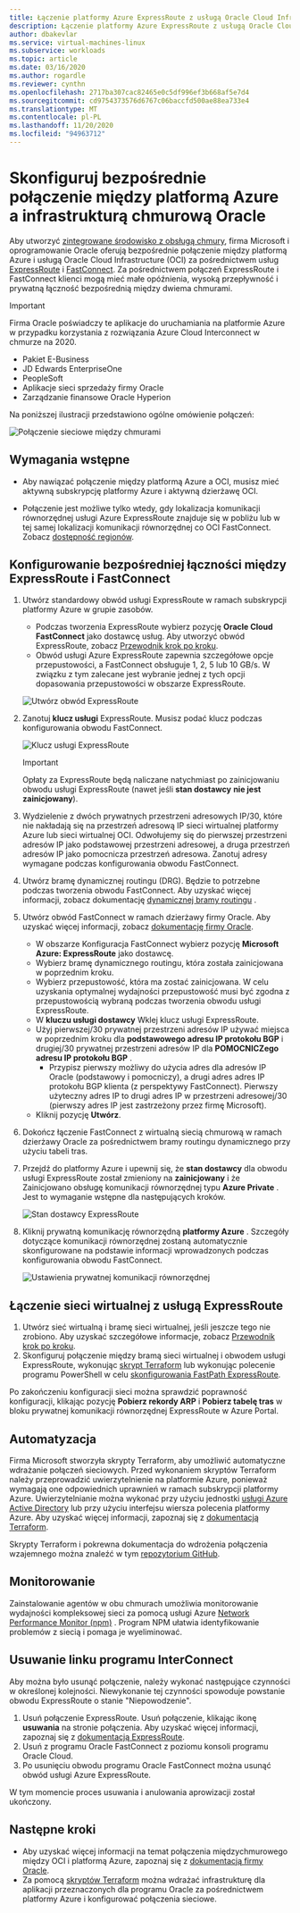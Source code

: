 ```yaml
---
title: Łączenie platformy Azure ExpressRoute z usługą Oracle Cloud Infrastructure | Microsoft Docs
description: Łączenie platformy Azure ExpressRoute z usługą Oracle Cloud Infrastructure (OCI) FastConnect w celu włączenia rozwiązań aplikacji Oracle dla wielu chmur
author: dbakevlar
ms.service: virtual-machines-linux
ms.subservice: workloads
ms.topic: article
ms.date: 03/16/2020
ms.author: rogardle
ms.reviewer: cynthn
ms.openlocfilehash: 2717ba307cac82465e0c5df996ef3b668af5e7d4
ms.sourcegitcommit: cd9754373576d6767c06baccfd500ae88ea733e4
ms.translationtype: MT
ms.contentlocale: pl-PL
ms.lasthandoff: 11/20/2020
ms.locfileid: "94963712"
---
```

# <a name="set-up-a-direct-interconnection-between-azure-and-oracle-cloud-infrastructure"></a>Skonfiguruj bezpośrednie połączenie między platformą Azure a infrastrukturą chmurową Oracle  

Aby utworzyć [zintegrowane środowisko z obsługą chmury](oracle-oci-overview.md), firma Microsoft i oprogramowanie Oracle oferują bezpośrednie połączenie między platformą Azure i usługą Oracle Cloud Infrastructure (OCI) za pośrednictwem usług [ExpressRoute](../../../expressroute/expressroute-introduction.md) i [FastConnect](https://docs.cloud.oracle.com/iaas/Content/Network/Concepts/fastconnectoverview.htm). Za pośrednictwem połączeń ExpressRoute i FastConnect klienci mogą mieć małe opóźnienia, wysoką przepływność i prywatną łączność bezpośrednią między dwiema chmurami.

> [!IMPORTANT]
> Firma Oracle poświadczy te aplikacje do uruchamiania na platformie Azure w przypadku korzystania z rozwiązania Azure Cloud Interconnect w chmurze na 2020.
> * Pakiet E-Business
> * JD Edwards EnterpriseOne
> * PeopleSoft
> * Aplikacje sieci sprzedaży firmy Oracle
> * Zarządzanie finansowe Oracle Hyperion

Na poniższej ilustracji przedstawiono ogólne omówienie połączeń:

![Połączenie sieciowe między chmurami](media/configure-azure-oci-networking/azure-oci-connect.png)

## <a name="prerequisites"></a>Wymagania wstępne

* Aby nawiązać połączenie między platformą Azure a OCI, musisz mieć aktywną subskrypcję platformy Azure i aktywną dzierżawę OCI.

* Połączenie jest możliwe tylko wtedy, gdy lokalizacja komunikacji równorzędnej usługi Azure ExpressRoute znajduje się w pobliżu lub w tej samej lokalizacji komunikacji równorzędnej co OCI FastConnect. Zobacz [dostępność regionów](oracle-oci-overview.md#region-availability).

## <a name="configure-direct-connectivity-between-expressroute-and-fastconnect"></a>Konfigurowanie bezpośredniej łączności między ExpressRoute i FastConnect

1. Utwórz standardowy obwód usługi ExpressRoute w ramach subskrypcji platformy Azure w grupie zasobów. 
    * Podczas tworzenia ExpressRoute wybierz pozycję **Oracle Cloud FastConnect** jako dostawcę usług. Aby utworzyć obwód ExpressRoute, zobacz [Przewodnik krok po kroku](../../../expressroute/expressroute-howto-circuit-portal-resource-manager.md).
    * Obwód usługi Azure ExpressRoute zapewnia szczegółowe opcje przepustowości, a FastConnect obsługuje 1, 2, 5 lub 10 GB/s. W związku z tym zalecane jest wybranie jednej z tych opcji dopasowania przepustowości w obszarze ExpressRoute.

    ![Utwórz obwód ExpressRoute](media/configure-azure-oci-networking/exr-create-new.png)
1. Zanotuj **klucz usługi** ExpressRoute. Musisz podać klucz podczas konfigurowania obwodu FastConnect.

    ![Klucz usługi ExpressRoute](media/configure-azure-oci-networking/exr-service-key.png)

    > [!IMPORTANT]
    > Opłaty za ExpressRoute będą naliczane natychmiast po zainicjowaniu obwodu usługi ExpressRoute (nawet jeśli **stan dostawcy** **nie jest zainicjowany**).

1. Wydzielenie z dwóch prywatnych przestrzeni adresowych IP/30, które nie nakładają się na przestrzeń adresową IP sieci wirtualnej platformy Azure lub sieci wirtualnej OCI. Odwołujemy się do pierwszej przestrzeni adresów IP jako podstawowej przestrzeni adresowej, a druga przestrzeń adresów IP jako pomocnicza przestrzeń adresowa. Zanotuj adresy wymagane podczas konfigurowania obwodu FastConnect.
1. Utwórz bramę dynamicznej routingu (DRG). Będzie to potrzebne podczas tworzenia obwodu FastConnect. Aby uzyskać więcej informacji, zobacz dokumentację [dynamicznej bramy routingu](https://docs.cloud.oracle.com/iaas/Content/Network/Tasks/managingDRGs.htm) .
1. Utwórz obwód FastConnect w ramach dzierżawy firmy Oracle. Aby uzyskać więcej informacji, zobacz [dokumentację firmy Oracle](https://docs.cloud.oracle.com/iaas/Content/Network/Concepts/azure.htm).
  
    * W obszarze Konfiguracja FastConnect wybierz pozycję **Microsoft Azure: ExpressRoute** jako dostawcę.
    * Wybierz bramę dynamicznego routingu, która została zainicjowana w poprzednim kroku.
    * Wybierz przepustowość, która ma zostać zainicjowana. W celu uzyskania optymalnej wydajności przepustowość musi być zgodna z przepustowością wybraną podczas tworzenia obwodu usługi ExpressRoute.
    * W **kluczu usługi dostawcy** Wklej klucz usługi ExpressRoute.
    * Użyj pierwszej/30 prywatnej przestrzeni adresów IP używać miejsca w poprzednim kroku dla **podstawowego adresu IP protokołu BGP** i drugiej/30 prywatnej przestrzeni adresów IP dla **POMOCNICZego adresu IP protokołu BGP** .
        * Przypisz pierwszy możliwy do użycia adres dla adresów IP Oracle (podstawowy i pomocniczy), a drugi adres adres IP protokołu BGP klienta (z perspektywy FastConnect). Pierwszy użyteczny adres IP to drugi adres IP w przestrzeni adresowej/30 (pierwszy adres IP jest zastrzeżony przez firmę Microsoft).
    * Kliknij pozycję **Utwórz**.
1. Dokończ łączenie FastConnect z wirtualną siecią chmurową w ramach dzierżawy Oracle za pośrednictwem bramy routingu dynamicznego przy użyciu tabeli tras.
1. Przejdź do platformy Azure i upewnij się, że **stan dostawcy** dla obwodu usługi ExpressRoute został zmieniony na **zainicjowany** i że Zainicjowano obsługę komunikacji równorzędnej typu **Azure Private** . Jest to wymaganie wstępne dla następujących kroków.

    ![Stan dostawcy ExpressRoute](media/configure-azure-oci-networking/exr-provider-status.png)
1. Kliknij prywatną komunikację równorzędną **platformy Azure** . Szczegóły dotyczące komunikacji równorzędnej zostaną automatycznie skonfigurowane na podstawie informacji wprowadzonych podczas konfigurowania obwodu FastConnect.

    ![Ustawienia prywatnej komunikacji równorzędnej](media/configure-azure-oci-networking/exr-private-peering.png)

## <a name="connect-virtual-network-to-expressroute"></a>Łączenie sieci wirtualnej z usługą ExpressRoute

1. Utwórz sieć wirtualną i bramę sieci wirtualnej, jeśli jeszcze tego nie zrobiono. Aby uzyskać szczegółowe informacje, zobacz [Przewodnik krok po kroku](../../../expressroute/expressroute-howto-add-gateway-portal-resource-manager.md).
1. Skonfiguruj połączenie między bramą sieci wirtualnej i obwodem usługi ExpressRoute, wykonując [skrypt Terraform](https://github.com/microsoft/azure-oracle/tree/master/InterConnect-2) lub wykonując polecenie programu PowerShell w celu [skonfigurowania FastPath ExpressRoute](../../../expressroute/expressroute-howto-linkvnet-arm.md#configure-expressroute-fastpath).

Po zakończeniu konfiguracji sieci można sprawdzić poprawność konfiguracji, klikając pozycję **Pobierz rekordy ARP** i **Pobierz tabelę tras** w bloku prywatnej komunikacji równorzędnej ExpressRoute w Azure Portal.

## <a name="automation"></a>Automatyzacja

Firma Microsoft stworzyła skrypty Terraform, aby umożliwić automatyczne wdrażanie połączeń sieciowych. Przed wykonaniem skryptów Terraform należy przeprowadzić uwierzytelnienie na platformie Azure, ponieważ wymagają one odpowiednich uprawnień w ramach subskrypcji platformy Azure. Uwierzytelnianie można wykonać przy użyciu jednostki [usługi Azure Active Directory](../../../active-directory/develop/app-objects-and-service-principals.md#service-principal-object) lub przy użyciu interfejsu wiersza polecenia platformy Azure. Aby uzyskać więcej informacji, zapoznaj się z [dokumentacją Terraform](https://www.terraform.io/docs/providers/azurerm/auth/azure_cli.html).

Skrypty Terraform i pokrewna dokumentacja do wdrożenia połączenia wzajemnego można znaleźć w tym [repozytorium GitHub](https://aka.ms/azureociinterconnecttf).

## <a name="monitoring"></a>Monitorowanie

Zainstalowanie agentów w obu chmurach umożliwia monitorowanie wydajności kompleksowej sieci za pomocą usługi Azure [Network Performance Monitor (npm)](../../../expressroute/how-to-npm.md) . Program NPM ułatwia identyfikowanie problemów z siecią i pomaga je wyeliminować.

## <a name="delete-the-interconnect-link"></a>Usuwanie linku programu InterConnect

Aby można było usunąć połączenie, należy wykonać następujące czynności w określonej kolejności. Niewykonanie tej czynności spowoduje powstanie obwodu ExpressRoute o stanie "Niepowodzenie".

1. Usuń połączenie ExpressRoute. Usuń połączenie, klikając ikonę **usuwania** na stronie połączenia. Aby uzyskać więcej informacji, zapoznaj się z [dokumentacją ExpressRoute](../../../expressroute/expressroute-howto-linkvnet-portal-resource-manager.md#clean-up-resources).
1. Usuń z programu Oracle FastConnect z poziomu konsoli programu Oracle Cloud.
1. Po usunięciu obwodu programu Oracle FastConnect można usunąć obwód usługi Azure ExpressRoute.

W tym momencie proces usuwania i anulowania aprowizacji został ukończony.

## <a name="next-steps"></a>Następne kroki

* Aby uzyskać więcej informacji na temat połączenia międzychmurowego między OCI i platformą Azure, zapoznaj się z [dokumentacją firmy Oracle](https://docs.cloud.oracle.com/iaas/Content/Network/Concepts/azure.htm).
* Za pomocą [skryptów Terraform](https://aka.ms/azureociinterconnecttf) można wdrażać infrastrukturę dla aplikacji przeznaczonych dla programu Oracle za pośrednictwem platformy Azure i konfigurować połączenia sieciowe. 
